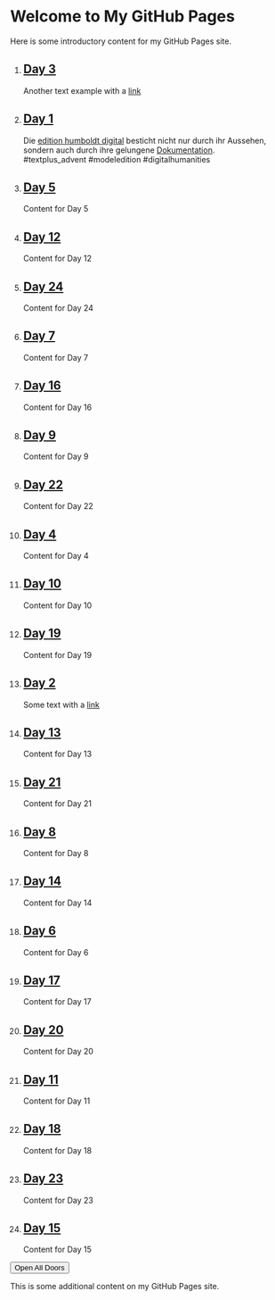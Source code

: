 # Welcome to My GitHub Pages

Here is some introductory content for my GitHub Pages site.
<link rel="stylesheet" href="style.css">
<script src="script.js"></script>

<!-- Advent Calendar HTML Start -->
<div id="advent-calendar-container">
  <ol id="advent-calendar">
    <li id="day3" data-short-title="Day 3 Title">
      <a href="#day3">
        <h2>Day 3</h2>
      </a>
      <p>
        Another text example with a <a href="http://example.com">link</a>
      </p>
    </li>
    <li id="day1" data-short-title="Edition Humboldt Digital">
      <a href="#day1">
        <h2>Day 1</h2>
      </a>
      <img src="day1.png" alt="Image 1" style="display:none;">
      <p>
        Die <a href="https://edition-humboldt.de/index.xql?l=de">edition humboldt digital</a>
        besticht nicht nur durch ihr Aussehen, sondern auch durch ihre gelungene
        <a href="https://edition-humboldt.de/about/index.xql?id=H0016212&l=de">Dokumentation</a>.
        <br>#textplus_advent #modeledition #digitalhumanities
      </p>
    </li>
    <li id="day5" data-short-title="Pessoa Digital"><a href="#day5">
        <h2>Day 5</h2>
      </a>
      <p>Content for Day 5</p>
    </li>
    <li id="day12" data-short-title="Day 12 Title"><a href="#day12">
        <h2>Day 12</h2>
      </a>
      <p>Content for Day 12</p>
    </li>
    <li id="day24" data-short-title="Day 24 Title"><a href="#day24">
        <h2>Day 24</h2>
      </a>
      <p>Content for Day 24</p>
    </li>
    <li id="day7" data-short-title="Day 7 Title"><a href="#day7">
        <h2>Day 7</h2>
      </a>
      <p>Content for Day 7</p>
    </li>
    <li id="day16" data-short-title="Day 16 Title"><a href="#day16">
        <h2>Day 16</h2>
      </a>
      <p>Content for Day 16</p>
    </li>
    <li id="day9" data-short-title="Day 9 Title"><a href="#day9">
        <h2>Day 9</h2>
      </a>
      <p>Content for Day 9</p>
    </li>
    <li id="day22" data-short-title="Day 22 Title"><a href="#day22">
        <h2>Day 22</h2>
      </a>
      <p>Content for Day 22</p>
    </li>
    <li id="day4" data-short-title="Day 4 Title"><a href="#day4">
        <h2>Day 4</h2>
      </a>
      <p>Content for Day 4</p>
    </li>
    <li id="day10" data-short-title="Day 10 Title"><a href="#day10">
        <h2>Day 10</h2>
      </a>
      <p>Content for Day 10</p>
    </li>
    <li id="day19" data-short-title="Day 19 Title"><a href="#day19">
        <h2>Day 19</h2>
      </a>
      <p>Content for Day 19</p>
    </li>
    <li id="day2" data-short-title="Day 2 Title"><a href="#day2">
        <h2>Day 2</h2>
      </a>
      <p>Some text with a <a href="http://example.com">link</a></p>
    </li>
    <li id="day13" data-short-title="Day 13 Title"><a href="#day13">
        <h2>Day 13</h2>
      </a>
      <p>Content for Day 13</p>
    </li>
    <li id="day21" data-short-title="Day 21 Title"><a href="#day21">
        <h2>Day 21</h2>
      </a>
      <p>Content for Day 21</p>
    </li>
    <li id="day8" data-short-title="Day 8 Title"><a href="#day8">
        <h2>Day 8</h2>
      </a>
      <p>Content for Day 8</p>
    </li>
    <li id="day14" data-short-title="Day 14 Title"><a href="#day14">
        <h2>Day 14</h2>
      </a>
      <p>Content for Day 14</p>
    </li>
    <li id="day6" data-short-title="Day 6 Title"><a href="#day6">
        <h2>Day 6</h2>
      </a>
      <p>Content for Day 6</p>
    </li>
    <li id="day17" data-short-title="Day 17 Title"><a href="#day17">
        <h2>Day 17</h2>
      </a>
      <p>Content for Day 17</p>
    </li>
    <li id="day20" data-short-title="Day 20 Title"><a href="#day20">
        <h2>Day 20</h2>
      </a>
      <p>Content for Day 20</p>
    </li>
    <li id="day11" data-short-title="Day 11 Title"><a href="#day11">
        <h2>Day 11</h2>
      </a>
      <p>Content for Day 11</p>
    </li>
    <li id="day18" data-short-title="Day 18 Title"><a href="#day18">
        <h2>Day 18</h2>
      </a>
      <p>Content for Day 18</p>
    </li>
    <li id="day23" data-short-title="Day 23 Title"><a href="#day23">
        <h2>Day 23</h2>
      </a>
      <p>Content for Day 23</p>
    </li>
    <li id="day15" data-short-title="Day 15 Title"><a href="#day15">
        <h2>Day 15</h2>
      </a>
      <p>Content for Day 15</p>
    </li>
  </ol>
  <div id="overlay" style="display:none;">
    <div id="overlay-content">
      <button id="close-button">&times;</button>
      <h2 id="overlay-title"></h2>
      <img id="overlay-image" src="" alt="Overlay Image">
      <p id="overlay-text"></p>
    </div>
  </div>
  <button id="open-all-doors">Open All Doors</button>
</div>
<!-- Advent Calendar HTML End -->

This is some additional content on my GitHub Pages site.


